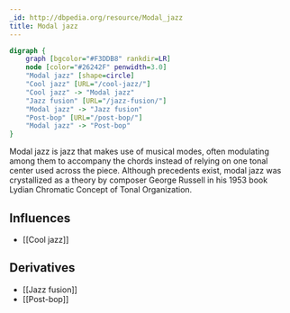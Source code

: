 ```yaml
---
_id: http://dbpedia.org/resource/Modal_jazz
title: Modal jazz
---
```


```dot
digraph {
	graph [bgcolor="#F3DDB8" rankdir=LR]
	node [color="#26242F" penwidth=3.0]
	"Modal jazz" [shape=circle]
	"Cool jazz" [URL="/cool-jazz/"]
	"Cool jazz" -> "Modal jazz"
	"Jazz fusion" [URL="/jazz-fusion/"]
	"Modal jazz" -> "Jazz fusion"
	"Post-bop" [URL="/post-bop/"]
	"Modal jazz" -> "Post-bop"
}
```

Modal jazz is jazz that makes use of musical modes, often modulating among them to accompany the chords instead of relying on one tonal center used across the piece. Although precedents exist, modal jazz was crystallized as a theory by composer George Russell in his 1953 book Lydian Chromatic Concept of Tonal Organization.

## Influences
- [[Cool jazz]]

## Derivatives
- [[Jazz fusion]]
- [[Post-bop]]
